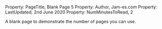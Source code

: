 Property: PageTitle, Blank Page 5
Property: Author, Jam-es.com
Property: LastUpdated, 2nd June 2020
Property: NumMinutesToRead, 2

A blank page to demonstrate the number of pages you can use.